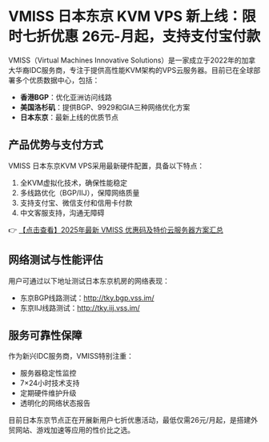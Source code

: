 # VMISS 日本东京 KVM VPS 新上线：限时七折优惠 26元-月起，支持支付宝付款

VMISS（Virtual Machines Innovative Solutions）是一家成立于2022年的加拿大华裔IDC服务商，专注于提供高性能KVM架构的VPS云服务器。目前已在全球部署多个优质数据中心，包括：

- **香港BGP**：优化亚洲访问线路
- **美国洛杉矶**：提供BGP、9929和GIA三种网络优化方案
- **日本东京**：最新上线的优质节点

## 产品优势与支付方式

VMISS 日本东京KVM VPS采用最新硬件配置，具备以下特点：

1. 全KVM虚拟化技术，确保性能稳定
2. 多线路优化（BGP/IIJ），保障网络质量
3. 支持支付宝、微信支付和信用卡付款
4. 中文客服支持，沟通无障碍

👉 [【点击查看】2025年最新 VMISS 优惠码及特价云服务器方案汇总](https://bit.ly/Vmiss)

## 网络测试与性能评估

用户可通过以下地址测试日本东京机房的网络表现：

- 东京BGP线路测试：http://tky.bgp.vss.im/
- 东京IIJ线路测试：http://tky.iij.vss.im/

## 服务可靠性保障

作为新兴IDC服务商，VMISS特别注重：

- 服务器稳定性监控
- 7×24小时技术支持
- 定期硬件维护升级
- 透明化的网络状态报告

目前日本东京节点正在开展新用户七折优惠活动，最低仅需26元/月起，是搭建外贸网站、游戏加速等应用的性价比之选。